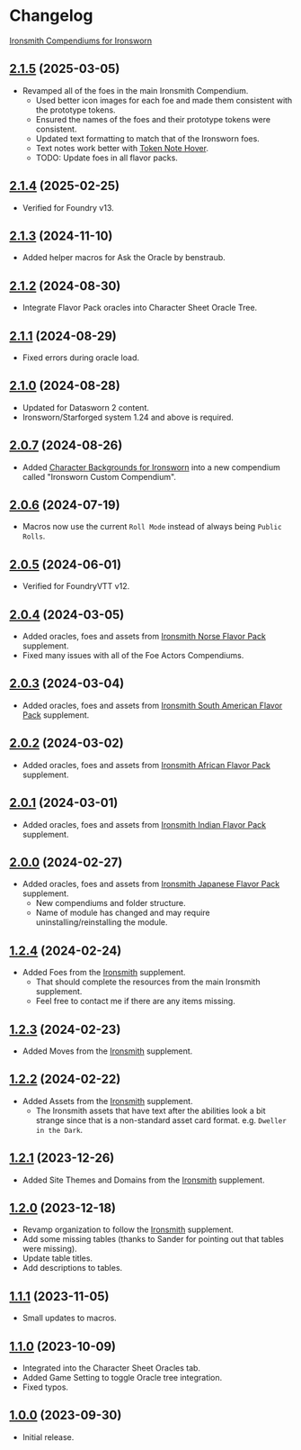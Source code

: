 # Changelog

[Ironsmith Compendiums for Ironsworn](https://foundryvtt.com/packages/ironsmith-expanded-oracles)

## [2.1.5](https://github.com/jendave/ironsmith-compendiums/commits/main) (2025-03-05)

* Revamped all of the foes in the main Ironsmith Compendium.
  * Used better icon images for each foe and made them consistent with the prototype tokens.
  * Ensured the names of the foes and their prototype tokens were consistent.
  * Updated text formatting to match that of the Ironsworn foes.
  * Text notes work better with [Token Note Hover](https://foundryvtt.com/packages/token-note-hover).
  * TODO: Update foes in all flavor packs.

## [2.1.4](https://github.com/jendave/ironsmith-compendiums/commits/main) (2025-02-25)

* Verified for Foundry v13.

## [2.1.3](https://github.com/jendave/ironsmith-compendiums/commits/main) (2024-11-10)

* Added helper macros for Ask the Oracle by benstraub.

## [2.1.2](https://github.com/jendave/ironsmith-compendiums/commits/main) (2024-08-30)

* Integrate Flavor Pack oracles into Character Sheet Oracle Tree.

## [2.1.1](https://github.com/jendave/ironsmith-compendiums/commits/main) (2024-08-29)

* Fixed errors during oracle load.

## [2.1.0](https://github.com/jendave/ironsmith-compendiums/commits/main) (2024-08-28)

* Updated for Datasworn 2 content.
* Ironsworn/Starforged system 1.24 and above is required.

## [2.0.7](https://github.com/jendave/ironsmith-compendiums/commits/main) (2024-08-26)

* Added [Character Backgrounds for Ironsworn](https://www.ironswornrpg.com/post/character-backgrounds-for-ironsworn?cid=8868bea5-3c91-40b5-b1bc-d6d026f45cc3&postId=63598074-ff4c-4bda-beb1-80317d09f4f7&utm_campaign=7067f655-69ec-4c0b-823c-134124256896&utm_content=491cd93c-b314-4fa4-8e46-721ee00ee645&utm_medium=mail&utm_source=so) into a new compendium called "Ironsworn Custom Compendium".

## [2.0.6](https://github.com/jendave/ironsmith-compendiums/commits/main) (2024-07-19)

* Macros now use the current `Roll Mode` instead of always being `Public Rolls`.

## [2.0.5](https://github.com/jendave/ironsmith-compendiums/commits/main) (2024-06-01)

* Verified for FoundryVTT v12.

## [2.0.4](https://github.com/jendave/ironsmith-compendiums/commits/main) (2024-03-05)

* Added oracles, foes and assets from [Ironsmith Norse Flavor Pack](https://preview.drivethrurpg.com/en/product/372161/ironsmith-norse-mythology-flavor-pack-softcover) supplement.
* Fixed many issues with all of the Foe Actors Compendiums.

## [2.0.3](https://github.com/jendave/ironsmith-compendiums/commits/main) (2024-03-04)

* Added oracles, foes and assets from [Ironsmith South American Flavor Pack](https://preview.drivethrurpg.com/en/product/374202/ironsmith-south-american-mythology-flavor-pack-softcover) supplement.

## [2.0.2](https://github.com/jendave/ironsmith-compendiums/commits/main) (2024-03-02)

* Added oracles, foes and assets from [Ironsmith African Flavor Pack](https://preview.drivethrurpg.com/en/product/374198/ironsmith-african-mythology-flavor-pack-softcover) supplement.

## [2.0.1](https://github.com/jendave/ironsmith-compendiums/commits/main) (2024-03-01)

* Added oracles, foes and assets from [Ironsmith Indian Flavor Pack](https://preview.drivethrurpg.com/en/product/374967/ironsmith-indian-hindu-mythology-flavor-pack-softcover) supplement.

## [2.0.0](https://github.com/jendave/ironsmith-compendiums/commits/main) (2024-02-27)

* Added oracles, foes and assets from [Ironsmith Japanese Flavor Pack](https://preview.drivethrurpg.com/en/product/372140/ironsmith-japanese-mythology-flavor-pack-softcover) supplement.
  * New compendiums and folder structure.
  * Name of module has changed and may require uninstalling/reinstalling the module.

## [1.2.4](https://github.com/jendave/ironsmith-compendiums/commits/main) (2024-02-24)

* Added Foes from the [Ironsmith](https://preview.drivethrurpg.com/en/product/351813/ironsmith) supplement.
  * That should complete the resources from the main Ironsmith supplement.
  * Feel free to contact me if there are any items missing.

## [1.2.3](https://github.com/jendave/ironsmith-compendiums/commits/main) (2024-02-23)

* Added Moves from the [Ironsmith](https://preview.drivethrurpg.com/en/product/351813/ironsmith) supplement.

## [1.2.2](https://github.com/jendave/ironsmith-compendiums/commits/main) (2024-02-22)

* Added Assets from the [Ironsmith](https://preview.drivethrurpg.com/en/product/351813/ironsmith) supplement.
  * The Ironsmith assets that have text after the abilities look a bit strange since that is a non-standard asset card format. e.g. `Dweller in the Dark`.

## [1.2.1](https://github.com/jendave/ironsmith-compendiums/commits/main) (2023-12-26)

* Added Site Themes and Domains from the [Ironsmith](https://preview.drivethrurpg.com/en/product/351813/ironsmith) supplement.

## [1.2.0](https://github.com/jendave/ironsmith-compendiums/commits/main) (2023-12-18)

* Revamp organization to follow the [Ironsmith](https://preview.drivethrurpg.com/en/product/351813/ironsmith) supplement.
* Add some missing tables (thanks to Sander for pointing out that tables were missing).
* Update table titles.
* Add descriptions to tables.

## [1.1.1](https://github.com/jendave/ironsmith-compendiums/commits/main) (2023-11-05)

* Small updates to macros.

## [1.1.0](https://github.com/jendave/ironsmith-compendiums/commits/main) (2023-10-09)

* Integrated into the Character Sheet Oracles tab.
* Added Game Setting to toggle Oracle tree integration.
* Fixed typos.

## [1.0.0](https://github.com/jendave/ironsmith-compendiums/commits/main) (2023-09-30)

* Initial release.
